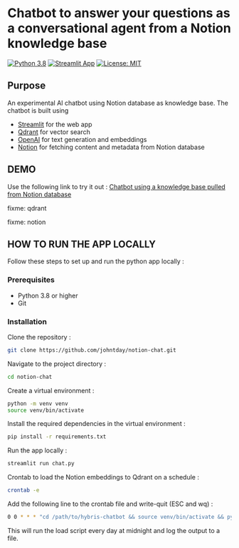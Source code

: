 # Chatbot to answer your questions as a conversational agent from a Notion knowledge base
[![Python 3.8](https://img.shields.io/badge/python-3.8-blue.svg)](https://www.python.org/downloads/release/python-380/)
[![Streamlit App](https://static.streamlit.io/badges/streamlit_badge_black_white.svg)](https://johntday-notion-chat-chat-xcbtq4.streamlit.app/)
[![License: MIT](https://img.shields.io/badge/License-MIT-yellow.svg)](https://opensource.org/licenses/MIT)

## Purpose
An experimental AI chatbot using Notion database as knowledge base. The chatbot is built using
- [Streamlit](https://streamlit.io/) for the web app
- [Qdrant](https://qdrant.tech/) for vector search
- [OpenAI](https://openai.com/blog/openai-api/) for text generation and embeddings
- [Notion](https://developers.notion.com/) for fetching content and metadata from Notion database

## DEMO
Use the following link to try it out :
[Chatbot using a knowledge base pulled from Notion database](https://johntday-notion-chat-chat-xcbtq4.streamlit.app/)

fixme: qdrant

fixme: notion

## HOW TO RUN THE APP LOCALLY
Follow these steps to set up and run the python app locally :

### Prerequisites
- Python 3.8 or higher
- Git

### Installation
Clone the repository :

```bash
git clone https://github.com/johntday/notion-chat.git
```

Navigate to the project directory :

```bash
cd notion-chat
```

Create a virtual environment :
```bash
python -m venv venv
source venv/bin/activate
```

Install the required dependencies in the virtual environment :

```bash
pip install -r requirements.txt
```

Run the app locally :

```bash
streamlit run chat.py
```

Crontab to load the Notion embeddings to Qdrant on a schedule :

```bash
crontab -e
```

Add the following line to the crontab file and write-quit (ESC and wq) :

```bash
0 0 * * * "cd /path/to/hybris-chatbot && source venv/bin/activate && python3 load.py notion qdrant -r >> /path to/notion-qdrant-load.log 2>&1"
```

This will run the load script every day at midnight and log the output to a file.
